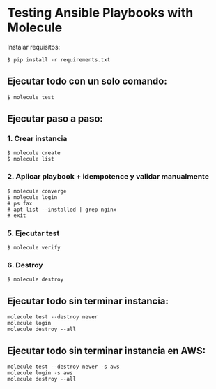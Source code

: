 # Testing Ansible Playbooks with Molecule

Instalar requisitos:
```
$ pip install -r requirements.txt
```

## Ejecutar todo con un solo comando:
```
$ molecule test
```

## Ejecutar paso a paso:
### 1. Crear instancia
```
$ molecule create
$ molecule list
```

### 2. Aplicar playbook + idempotence y validar manualmente
```
$ molecule converge
$ molecule login
# ps fax
# apt list --installed | grep nginx
# exit
```

### 5. Ejecutar test
```
$ molecule verify
```

### 6. Destroy
```
$ molecule destroy
```


## Ejecutar todo sin terminar instancia:
```
molecule test --destroy never
molecule login
molecule destroy --all
```

## Ejecutar todo sin terminar instancia en AWS:
```
molecule test --destroy never -s aws
molecule login -s aws
molecule destroy --all
```

